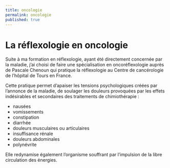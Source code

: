 ```yaml
---
title: oncologie
permalink: oncologie
published: true
---
```


# La réflexologie en oncologie

Suite à ma formation en réflexologie, ayant été directement concernée par la maladie, j’ai choisi de faire une spécialisation en oncoréflexologie auprès de Pascale Chenoun qui pratique la réflexologie au Centre de cancérologie de l’hôpital de Tours en France.

Cette pratique permet d’apaiser les tensions psychologiques créées par l’annonce de la maladie, de soulager les douleurs provoquées par les effets indésirables et secondaires des traitements de chimiothérapie :

- nausées
- vomissements
- constipation
- diarrhée
- douleurs musculaires ou articulaires
- insuffisance rénale
- douleurs abdominales
- polynévrite

Elle redynamise également l’organisme souffrant par l’impulsion de la libre circulation des énergies.
